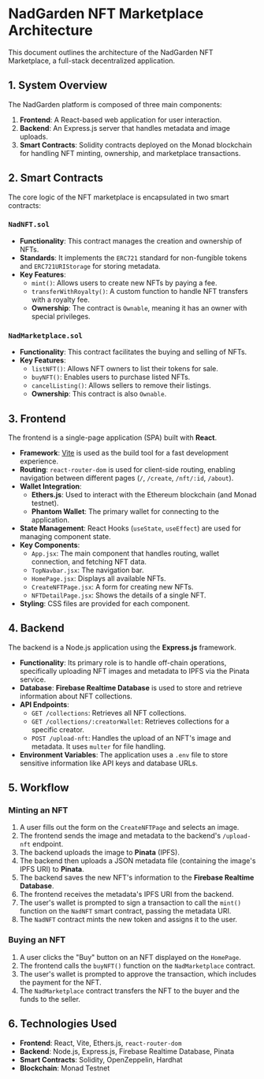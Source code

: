 # NadGarden NFT Marketplace Architecture

This document outlines the architecture of the NadGarden NFT Marketplace, a full-stack decentralized application.

## 1. System Overview

The NadGarden platform is composed of three main components:

1.  **Frontend**: A React-based web application for user interaction.
2.  **Backend**: An Express.js server that handles metadata and image uploads.
3.  **Smart Contracts**: Solidity contracts deployed on the Monad blockchain for handling NFT minting, ownership, and marketplace transactions.

## 2. Smart Contracts

The core logic of the NFT marketplace is encapsulated in two smart contracts:

### `NadNFT.sol`

*   **Functionality**: This contract manages the creation and ownership of NFTs.
*   **Standards**: It implements the `ERC721` standard for non-fungible tokens and `ERC721URIStorage` for storing metadata.
*   **Key Features**:
    *   `mint()`: Allows users to create new NFTs by paying a fee.
    *   `transferWithRoyalty()`: A custom function to handle NFT transfers with a royalty fee.
    *   **Ownership**: The contract is `Ownable`, meaning it has an owner with special privileges.

### `NadMarketplace.sol`

*   **Functionality**: This contract facilitates the buying and selling of NFTs.
*   **Key Features**:
    *   `listNFT()`: Allows NFT owners to list their tokens for sale.
    *   `buyNFT()`: Enables users to purchase listed NFTs.
    *   `cancelListing()`: Allows sellers to remove their listings.
    *   **Ownership**: This contract is also `Ownable`.

## 3. Frontend

The frontend is a single-page application (SPA) built with **React**.

*   **Framework**: [Vite](https://vitejs.dev/) is used as the build tool for a fast development experience.
*   **Routing**: `react-router-dom` is used for client-side routing, enabling navigation between different pages (`/`, `/create`, `/nft/:id`, `/about`).
*   **Wallet Integration**:
    *   **Ethers.js**: Used to interact with the Ethereum blockchain (and Monad testnet).
    *   **Phantom Wallet**: The primary wallet for connecting to the application.
*   **State Management**: React Hooks (`useState`, `useEffect`) are used for managing component state.
*   **Key Components**:
    *   `App.jsx`: The main component that handles routing, wallet connection, and fetching NFT data.
    *   `TopNavbar.jsx`: The navigation bar.
    *   `HomePage.jsx`: Displays all available NFTs.
    *   `CreateNFTPage.jsx`: A form for creating new NFTs.
    *   `NFTDetailPage.jsx`: Shows the details of a single NFT.
*   **Styling**: CSS files are provided for each component.

## 4. Backend

The backend is a Node.js application using the **Express.js** framework.

*   **Functionality**: Its primary role is to handle off-chain operations, specifically uploading NFT images and metadata to IPFS via the Pinata service.
*   **Database**: **Firebase Realtime Database** is used to store and retrieve information about NFT collections.
*   **API Endpoints**:
    *   `GET /collections`: Retrieves all NFT collections.
    *   `GET /collections/:creatorWallet`: Retrieves collections for a specific creator.
    *   `POST /upload-nft`: Handles the upload of an NFT's image and metadata. It uses `multer` for file handling.
*   **Environment Variables**: The application uses a `.env` file to store sensitive information like API keys and database URLs.

## 5. Workflow

### Minting an NFT

1.  A user fills out the form on the `CreateNFTPage` and selects an image.
2.  The frontend sends the image and metadata to the backend's `/upload-nft` endpoint.
3.  The backend uploads the image to **Pinata** (IPFS).
4.  The backend then uploads a JSON metadata file (containing the image's IPFS URI) to **Pinata**.
5.  The backend saves the new NFT's information to the **Firebase Realtime Database**.
6.  The frontend receives the metadata's IPFS URI from the backend.
7.  The user's wallet is prompted to sign a transaction to call the `mint()` function on the `NadNFT` smart contract, passing the metadata URI.
8.  The `NadNFT` contract mints the new token and assigns it to the user.

### Buying an NFT

1.  A user clicks the "Buy" button on an NFT displayed on the `HomePage`.
2.  The frontend calls the `buyNFT()` function on the `NadMarketplace` contract.
3.  The user's wallet is prompted to approve the transaction, which includes the payment for the NFT.
4.  The `NadMarketplace` contract transfers the NFT to the buyer and the funds to the seller.

## 6. Technologies Used

*   **Frontend**: React, Vite, Ethers.js, `react-router-dom`
*   **Backend**: Node.js, Express.js, Firebase Realtime Database, Pinata
*   **Smart Contracts**: Solidity, OpenZeppelin, Hardhat
*   **Blockchain**: Monad Testnet
